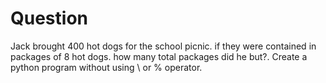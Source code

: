 # Question

Jack brought 400 hot dogs for the school picnic. if they were contained in packages of 8 hot dogs.
how many total packages did he but?. Create a python program without using \ or % operator.
